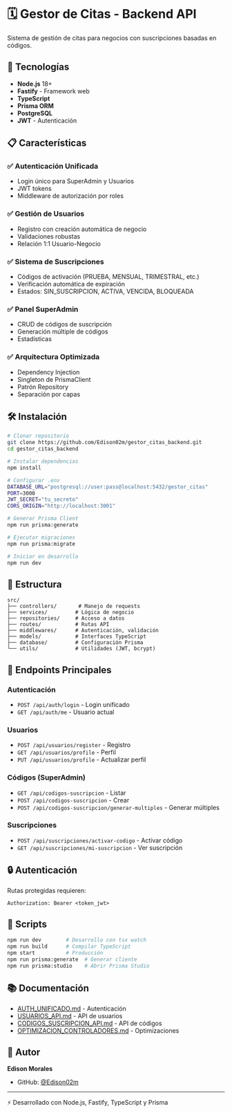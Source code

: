 # 🗓️ Gestor de Citas - Backend API

Sistema de gestión de citas para negocios con suscripciones basadas en códigos.

## 🚀 Tecnologías

- **Node.js** 18+
- **Fastify** - Framework web
- **TypeScript**
- **Prisma ORM**
- **PostgreSQL**
- **JWT** - Autenticación

## 📋 Características

### ✅ Autenticación Unificada
- Login único para SuperAdmin y Usuarios
- JWT tokens
- Middleware de autorización por roles

### ✅ Gestión de Usuarios
- Registro con creación automática de negocio
- Validaciones robustas
- Relación 1:1 Usuario-Negocio

### ✅ Sistema de Suscripciones
- Códigos de activación (PRUEBA, MENSUAL, TRIMESTRAL, etc.)
- Verificación automática de expiración
- Estados: SIN_SUSCRIPCION, ACTIVA, VENCIDA, BLOQUEADA

### ✅ Panel SuperAdmin
- CRUD de códigos de suscripción
- Generación múltiple de códigos
- Estadísticas

### ✅ Arquitectura Optimizada
- Dependency Injection
- Singleton de PrismaClient
- Patrón Repository
- Separación por capas

## 🛠️ Instalación

```bash
# Clonar repositorio
git clone https://github.com/Edison02m/gestor_citas_backend.git
cd gestor_citas_backend

# Instalar dependencias
npm install

# Configurar .env
DATABASE_URL="postgresql://user:pass@localhost:5432/gestor_citas"
PORT=3000
JWT_SECRET="tu_secreto"
CORS_ORIGIN="http://localhost:3001"

# Generar Prisma Client
npm run prisma:generate

# Ejecutar migraciones
npm run prisma:migrate

# Iniciar en desarrollo
npm run dev
```

## 📁 Estructura

```
src/
├── controllers/       # Manejo de requests
├── services/         # Lógica de negocio
├── repositories/     # Acceso a datos
├── routes/           # Rutas API
├── middlewares/      # Autenticación, validación
├── models/           # Interfaces TypeScript
├── database/         # Configuración Prisma
└── utils/            # Utilidades (JWT, bcrypt)
```

## 📡 Endpoints Principales

### Autenticación
- `POST /api/auth/login` - Login unificado
- `GET /api/auth/me` - Usuario actual

### Usuarios
- `POST /api/usuarios/register` - Registro
- `GET /api/usuarios/profile` - Perfil
- `PUT /api/usuarios/profile` - Actualizar perfil

### Códigos (SuperAdmin)
- `GET /api/codigos-suscripcion` - Listar
- `POST /api/codigos-suscripcion` - Crear
- `POST /api/codigos-suscripcion/generar-multiples` - Generar múltiples

### Suscripciones
- `POST /api/suscripciones/activar-codigo` - Activar código
- `GET /api/suscripciones/mi-suscripcion` - Ver suscripción

## 🔒 Autenticación

Rutas protegidas requieren:
```
Authorization: Bearer <token_jwt>
```

## 🔧 Scripts

```bash
npm run dev        # Desarrollo con tsx watch
npm run build      # Compilar TypeScript
npm start          # Producción
npm run prisma:generate  # Generar cliente
npm run prisma:studio    # Abrir Prisma Studio
```

## 📚 Documentación

- [AUTH_UNIFICADO.md](./AUTH_UNIFICADO.md) - Autenticación
- [USUARIOS_API.md](./USUARIOS_API.md) - API de usuarios
- [CODIGOS_SUSCRIPCION_API.md](./CODIGOS_SUSCRIPCION_API.md) - API de códigos
- [OPTIMIZACION_CONTROLADORES.md](./OPTIMIZACION_CONTROLADORES.md) - Optimizaciones

## 👤 Autor

**Edison Morales**
- GitHub: [@Edison02m](https://github.com/Edison02m)

---

⚡ Desarrollado con Node.js, Fastify, TypeScript y Prisma
